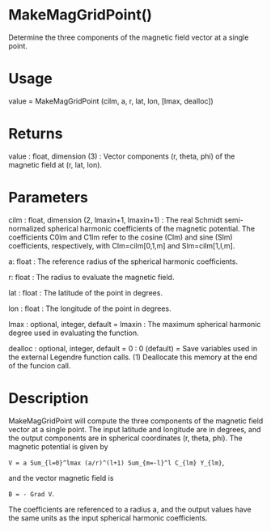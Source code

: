 # MakeMagGridPoint()

Determine the three components of the magnetic field vector at a single point.

# Usage

value = MakeMagGridPoint (cilm, a, r, lat, lon, [lmax, dealloc])

# Returns

value : float, dimension (3)
:   Vector components (r, theta, phi) of the magnetic field at (r, lat, lon).

# Parameters

cilm : float, dimension (2, lmaxin+1, lmaxin+1)
:   The real Schmidt semi-normalized spherical harmonic coefficients of the magnetic potential. The coefficients C0lm and C1lm refer to the cosine (Clm) and sine (Slm) coefficients, respectively, with Clm=cilm[0,1,m] and Slm=cilm[1,l,m].

a: float
:   The reference radius of the spherical harmonic coefficients.

r: float
:   The radius to evaluate the magnetic field.

lat : float
:   The latitude of the point in degrees.

lon : float
:   The longitude of the point in degrees.

lmax : optional, integer, default = lmaxin
:   The maximum spherical harmonic degree used in evaluating the function.

dealloc : optional, integer, default = 0
:   0 (default) = Save variables used in the external Legendre function calls. (1) Deallocate this memory at the end of the funcion call.

# Description

MakeMagGridPoint will compute the three components of the magnetic field vector at a single point. The input latitude and longitude are in degrees, and the output components are in spherical coordinates (r, theta, phi). The magnetic potential is given by

`V = a Sum_{l=0}^lmax (a/r)^(l+1) Sum_{m=-l}^l C_{lm} Y_{lm}`,

and the vector magnetic field is

`B = - Grad V`.

The coefficients are referenced to a radius a, and the output values have the same units as the input spherical harmonic coefficients.
